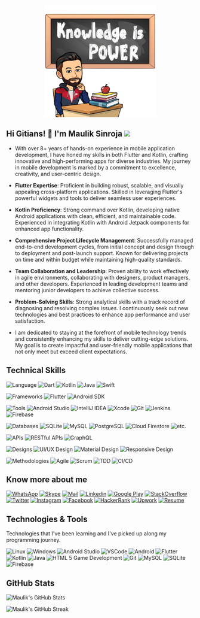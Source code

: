<p align="center">
    <img src="./assets/knowledge_is_power_image.png" height="300" />
</p>

## Hi Gitians! 👋 I'm Maulik Sinroja ![](https://komarev.com/ghpvc/?username=MakSinroja&label=Profile+Views&abbreviated=true)

* With over 8+ years of hands-on experience in mobile application development, I have honed my skills in both Flutter and Kotlin, crafting innovative and high-performing apps for diverse industries. My journey in mobile development is marked by a commitment to excellence, creativity, and user-centric design.

* **Flutter Expertise**: Proficient in building robust, scalable, and visually appealing cross-platform applications. Skilled in leveraging Flutter's powerful widgets and tools to deliver seamless user experiences.

* **Kotlin Proficiency**: Strong command over Kotlin, developing native Android applications with clean, efficient, and maintainable code. Experienced in integrating Kotlin with Android Jetpack components for enhanced app functionality.

* **Comprehensive Project Lifecycle Management**: Successfully managed end-to-end development cycles, from initial concept and design through to deployment and post-launch support. Known for delivering projects on time and within budget while maintaining high-quality standards.

* **Team Collaboration and Leadership**: Proven ability to work effectively in agile environments, collaborating with designers, product managers, and other developers. Experienced in leading development teams and mentoring junior developers to achieve collective success.

* **Problem-Solving Skills**: Strong analytical skills with a track record of diagnosing and resolving complex issues. I continuously seek out new technologies and best practices to enhance app performance and user satisfaction.

* I am dedicated to staying at the forefront of mobile technology trends and consistently enhancing my skills to deliver cutting-edge solutions. My goal is to create impactful and user-friendly mobile applications that not only meet but exceed client expectations.

## Technical Skills

![Language](https://img.shields.io/badge/Languages-%20?style=flat&logo=java&logoColor=white&color=black) ![Dart](https://img.shields.io/badge/Dart-%20?style=flat&logo=dart&logoColor=white&color=green) ![Kotlin](https://img.shields.io/badge/Kotlin-%20?style=flat&logo=kotlin&logoColor=white&color=green) ![Java](https://img.shields.io/badge/Java-%20?style=flat&logo=java&logoColor=white&color=green) ![Swift](https://img.shields.io/badge/Swift-%20?style=flat&logo=swift&logoColor=white&color=green)

![Frameworks](https://img.shields.io/badge/Frameworks-%20?style=flat&logo=java&logoColor=white&color=black) ![Flutter](https://img.shields.io/badge/Flutter-%20?style=flat&logo=flutter&logoColor=white&color=green) ![Android SDK](https://img.shields.io/badge/Android%20SDK-%20?style=flat&logo=android&logoColor=white&color=green)

![Tools](https://img.shields.io/badge/Tools-%20?style=flat&logo=java&logoColor=white&color=black) ![Android Studio](https://img.shields.io/badge/Android%20Studio-%20?style=flat&logo=androidStudio&logoColor=white&color=green) ![IntelliJ IDEA](https://img.shields.io/badge/IntelliJ%20IDEA-%20?style=flat&logo=intellijidea&logoColor=white&color=green) ![Xcode](https://img.shields.io/badge/Xcode-%20?style=flat&logo=xcode&logoColor=white&color=green) ![Git](https://img.shields.io/badge/Git-%20?style=flat&logo=git&logoColor=white&color=green) ![Jenkins](https://img.shields.io/badge/Jenkins-%20?style=flat&logo=jenkins&logoColor=white&color=green) ![Firebase](https://img.shields.io/badge/Firebase-%20?style=flat&logo=firebase&logoColor=white&color=green)

![Databases](https://img.shields.io/badge/Databases-%20?style=flat&logo=java&logoColor=white&color=black) ![SQLite](https://img.shields.io/badge/SQLite-%20?style=flat&logo=sqlite&logoColor=white&color=green) ![MySQL](https://img.shields.io/badge/MySQL-%20?style=flat&logo=mysql&logoColor=white&color=green) ![PostgreSQL](https://img.shields.io/badge/PostgreSQL-%20?style=flat&logo=postgresql&logoColor=white&color=green) ![Cloud Firestore](https://img.shields.io/badge/Cloud%20Firestore-%20?style=flat&logo=firebase&logoColor=white&color=green) ![etc](https://img.shields.io/badge/etc-%20?style=flat&logo=java&logoColor=white&color=green).

![APIs](https://img.shields.io/badge/APIs-%20?style=flat&logo=java&logoColor=white&color=black) ![RESTful APIs](https://img.shields.io/badge/RESTful%20APIs-%20?style=flat&logo=java&logoColor=white&color=green) ![GraphQL](https://img.shields.io/badge/GraphQL-%20?style=flat&logo=graphql&logoColor=white&color=green)

![Designs](https://img.shields.io/badge/Designs-%20?style=flat&logo=java&logoColor=white&color=black) ![UI/UX Design](https://img.shields.io/badge/UI/UX%20Design-%20?style=flat&logo=materialdesign&logoColor=white&color=green) ![Material Design](https://img.shields.io/badge/Material%20Design-%20?style=flat&logo=materialdesign&logoColor=white&color=green) ![Responsive Design](https://img.shields.io/badge/Responsive%20Design-%20?style=flat&logo=materialdesign&logoColor=white&color=green)

![Methodologies](https://img.shields.io/badge/Methodologies-%20?style=flat&logo=java&logoColor=white&color=black) ![Agile](https://img.shields.io/badge/Agile-%20?style=flat&logo=testcafe&logoColor=white&color=green) ![Scrum](https://img.shields.io/badge/Scrum-%20?style=flat&logo=testcafe&logoColor=white&color=green) ![TDD](https://img.shields.io/badge/TDD-%20?style=flat&logo=testcafe&logoColor=white&color=green) ![CI/CD](https://img.shields.io/badge/CI/CD-%20?style=flat&logo=testcafe&logoColor=white&color=green)

## Know more about me

[![WhatsApp](https://img.shields.io/badge/WhatsApp-Say%20Hi!-black?style=flat&logo=WhatsApp&logoColor=white&color=green)](https://api.whatsapp.com/send?phone=+919924714364) [![Skype](https://img.shields.io/badge/Skype-Say%20Hi!-black?style=flat&logo=Skype&logoColor=white&color=green)](https://join.skype.com/invite/GVUcecRb7Dnr) [![Mail](https://img.shields.io/badge/Gmail-Say%20Hello!-black?style=flat&logo=gmail&logoColor=white&color=green)](mailto:maulik.sinroja@gmail.com) [![Linkedin](https://img.shields.io/badge/LinkedIn-Maulik%20Sinroja-black?style=flat&logo=Linkedin&logoColor=white&color=green)](https://www.linkedin.com/in/mauliksinroja/) [![Google Play](https://img.shields.io/badge/Google_Play_Store-Developers%20Guru-black?style=flat&logo=google-play&logoColor=white&color=green)](https://play.google.com/store/apps/developer?id=Developers+Guru) [![StackOverflow](https://img.shields.io/badge/StackOverflow-Maulik%20Sinroja-black?style=flat&logo=stackoverflow&logoColor=white&color=green)](https://stackoverflow.com/story/maulikgajjar) [![Twitter](https://img.shields.io/badge/Twitter-Maulik%20Sinroja-black?style=flat&logo=twitter&logoColor=white&color=green)](https://twitter.com/mauliksinroja) [![Instagram](https://img.shields.io/badge/Instagram-Maulik%20Gajjar-black?style=flat&logo=instagram&logoColor=white&color=green)](https://www.instagram.com/makgajjar/) [![Facebook](https://img.shields.io/badge/Facebook-Mãùlík%20Gájjàr-black?style=flat&logo=facebook&logoColor=white&color=green)](https://www.facebook.com/MakGajjar/) [![HackerRank](https://img.shields.io/badge/HackerRank-Maulik%20Sinroja-black?style=flat&logo=hackerrank&logoColor=white&color=green)](https://www.hackerrank.com/maulik_sinroja) [![Upwork](https://img.shields.io/badge/Upwork-Maulik%20Sinroja-black?style=flat&logo=upwork&logoColor=white&color=green)](https://www.upwork.com/o/profiles/users/~01856b292e5ee8ba65/) [![Resume](https://img.shields.io/badge/CV-Maulik%20Sinroja-black?style=flat&logo=adobe&logoColor=white&color=green)](https://drive.google.com/file/d/1MqIhBzRs1Oy_-NkbNlSdPcTZz5Zao9DH/view?usp=sharing)

## Technologies & Tools

Technologies that I've been learning and I've picked up along my programming journey.

![Linux](https://img.shields.io/badge/OS-Ubuntu-informational?style=flat&logo=ubuntu&logoColor=white&color=green) ![Windows](https://img.shields.io/badge/OS-Windows-informational?style=flat&logo=Windows&logoColor=white&color=green) ![Android Studio](https://img.shields.io/badge/Editor-Android_Studio-informational?style=flat&logo=android-studio&logoColor=white&color=green) ![VSCode](https://img.shields.io/badge/Editor-VS_Code-informational?style=flat&logo=visual-studio&logoColor=white&color=green) ![Android](https://img.shields.io/badge/Code-Android-informational?style=flat&logo=android&logoColor=white&color=green) ![Flutter](https://img.shields.io/badge/Code-Flutter-informational?style=flat&logo=flutter&logoColor=white&color=green) ![Kotlin](https://img.shields.io/badge/Code-Kotlin-informational?style=flat&logo=kotlin&logoColor=white&color=green) ![Java](https://img.shields.io/badge/Code-Java-informational?style=flat&logo=java&logoColor=white&color=green) ![HTML 5 Game Development](https://img.shields.io/badge/Code-HTML_5%20Game_Development-informational?style=flat&logo=html5&logoColor=white&color=green) ![Git](https://img.shields.io/badge/Tool-Git-informational?style=flat&logo=git&logoColor=white&color=green) ![MySQL](https://img.shields.io/badge/Tools-MySQL-informational?style=flat&logo=MySQL&logoColor=white&color=green) ![SQLite](https://img.shields.io/badge/Tools-Sqlite-informational?style=flat&logo=sqlite&logoColor=white&color=green) ![Firebase](https://img.shields.io/badge/Tools-Firebase-informational?style=flat&logo=firebase&logoColor=white&color=green)

## GitHub Stats

![Maulik's GitHub Stats](https://github-readme-stats.vercel.app/api?username=MakSinroja&theme=merko&count_private=true&show_icons=true&include_all_commits=true&hide_border=true)

![Maulik's GitHub Streak](https://github-readme-streak-stats.herokuapp.com?user=MakSinroja&theme=merko&hide_border=true)
